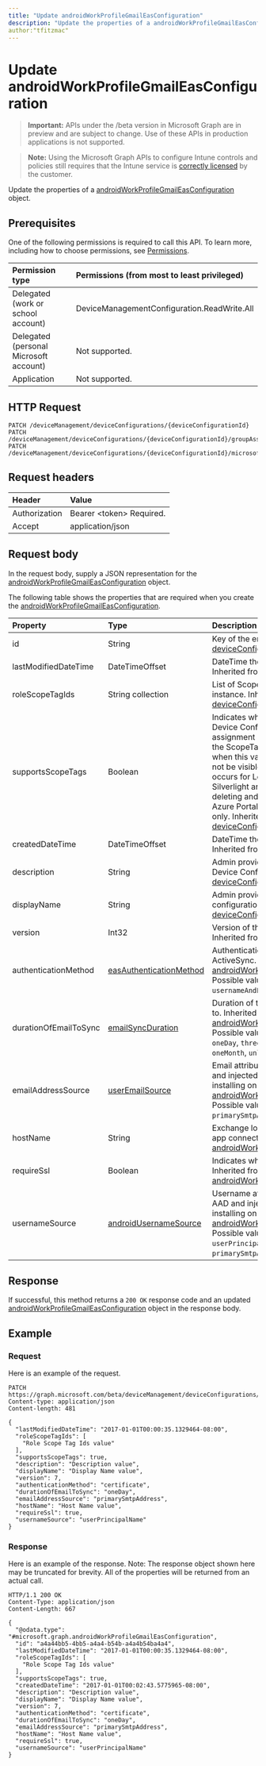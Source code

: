 ```yaml
---
title: "Update androidWorkProfileGmailEasConfiguration"
description: "Update the properties of a androidWorkProfileGmailEasConfiguration object."
author:"tfitzmac"
---
```


# Update androidWorkProfileGmailEasConfiguration

> **Important:** APIs under the /beta version in Microsoft Graph are in preview and are subject to change. Use of these APIs in production applications is not supported.

> **Note:** Using the Microsoft Graph APIs to configure Intune controls and policies still requires that the Intune service is [correctly licensed](https://go.microsoft.com/fwlink/?linkid=839381) by the customer.

Update the properties of a [androidWorkProfileGmailEasConfiguration](../resources/intune-deviceconfig-androidworkprofilegmaileasconfiguration.md) object.
## Prerequisites
One of the following permissions is required to call this API. To learn more, including how to choose permissions, see [Permissions](/graph/permissions-reference).

|Permission type|Permissions (from most to least privileged)|
|:---|:---|
|Delegated (work or school account)|DeviceManagementConfiguration.ReadWrite.All|
|Delegated (personal Microsoft account)|Not supported.|
|Application|Not supported.|

## HTTP Request
<!-- {
  "blockType": "ignored"
}
-->
``` http
PATCH /deviceManagement/deviceConfigurations/{deviceConfigurationId}
PATCH /deviceManagement/deviceConfigurations/{deviceConfigurationId}/groupAssignments/{deviceConfigurationGroupAssignmentId}/deviceConfiguration
PATCH /deviceManagement/deviceConfigurations/{deviceConfigurationId}/microsoft.graph.windowsDomainJoinConfiguration/networkAccessConfigurations/{deviceConfigurationId}
```

## Request headers
|Header|Value|
|:---|:---|
|Authorization|Bearer &lt;token&gt; Required.|
|Accept|application/json|

## Request body
In the request body, supply a JSON representation for the [androidWorkProfileGmailEasConfiguration](../resources/intune-deviceconfig-androidworkprofilegmaileasconfiguration.md) object.

The following table shows the properties that are required when you create the [androidWorkProfileGmailEasConfiguration](../resources/intune-deviceconfig-androidworkprofilegmaileasconfiguration.md).

|Property|Type|Description|
|:---|:---|:---|
|id|String|Key of the entity. Inherited from [deviceConfiguration](../resources/intune-deviceconfig-deviceconfiguration.md)|
|lastModifiedDateTime|DateTimeOffset|DateTime the object was last modified. Inherited from [deviceConfiguration](../resources/intune-deviceconfig-deviceconfiguration.md)|
|roleScopeTagIds|String collection|List of Scope Tags for this Entity instance. Inherited from [deviceConfiguration](../resources/intune-deviceconfig-deviceconfiguration.md)|
|supportsScopeTags|Boolean|Indicates whether or not the underlying Device Configuration supports the assignment of scope tags. Assigning to the ScopeTags property is not allowed when this value is false and entities will not be visible to scoped users. This occurs for Legacy policies created in Silverlight and can be resolved by deleting and recreating the policy in the Azure Portal. This property is read-only. Inherited from [deviceConfiguration](../resources/intune-deviceconfig-deviceconfiguration.md)|
|createdDateTime|DateTimeOffset|DateTime the object was created. Inherited from [deviceConfiguration](../resources/intune-deviceconfig-deviceconfiguration.md)|
|description|String|Admin provided description of the Device Configuration. Inherited from [deviceConfiguration](../resources/intune-deviceconfig-deviceconfiguration.md)|
|displayName|String|Admin provided name of the device configuration. Inherited from [deviceConfiguration](../resources/intune-deviceconfig-deviceconfiguration.md)|
|version|Int32|Version of the device configuration. Inherited from [deviceConfiguration](../resources/intune-deviceconfig-deviceconfiguration.md)|
|authenticationMethod|[easAuthenticationMethod](../resources/intune-deviceconfig-easauthenticationmethod.md)|Authentication method for Exchange ActiveSync. Inherited from [androidWorkProfileEasEmailProfileBase](../resources/intune-deviceconfig-androidworkprofileeasemailprofilebase.md). Possible values are: `usernameAndPassword`, `certificate`.|
|durationOfEmailToSync|[emailSyncDuration](../resources/intune-deviceconfig-emailsyncduration.md)|Duration of time email should be synced to. Inherited from [androidWorkProfileEasEmailProfileBase](../resources/intune-deviceconfig-androidworkprofileeasemailprofilebase.md). Possible values are: `userDefined`, `oneDay`, `threeDays`, `oneWeek`, `twoWeeks`, `oneMonth`, `unlimited`.|
|emailAddressSource|[userEmailSource](../resources/intune-deviceconfig-useremailsource.md)|Email attribute that is picked from AAD and injected into this profile before installing on the device. Inherited from [androidWorkProfileEasEmailProfileBase](../resources/intune-deviceconfig-androidworkprofileeasemailprofilebase.md). Possible values are: `userPrincipalName`, `primarySmtpAddress`.|
|hostName|String|Exchange location (URL) that the mail app connects to. Inherited from [androidWorkProfileEasEmailProfileBase](../resources/intune-deviceconfig-androidworkprofileeasemailprofilebase.md)|
|requireSsl|Boolean|Indicates whether or not to use SSL. Inherited from [androidWorkProfileEasEmailProfileBase](../resources/intune-deviceconfig-androidworkprofileeasemailprofilebase.md)|
|usernameSource|[androidUsernameSource](../resources/intune-deviceconfig-androidusernamesource.md)|Username attribute that is picked from AAD and injected into this profile before installing on the device. Inherited from [androidWorkProfileEasEmailProfileBase](../resources/intune-deviceconfig-androidworkprofileeasemailprofilebase.md). Possible values are: `username`, `userPrincipalName`, `samAccountName`, `primarySmtpAddress`.|



## Response
If successful, this method returns a `200 OK` response code and an updated [androidWorkProfileGmailEasConfiguration](../resources/intune-deviceconfig-androidworkprofilegmaileasconfiguration.md) object in the response body.

## Example
### Request
Here is an example of the request.
``` http
PATCH https://graph.microsoft.com/beta/deviceManagement/deviceConfigurations/{deviceConfigurationId}
Content-type: application/json
Content-length: 481

{
  "lastModifiedDateTime": "2017-01-01T00:00:35.1329464-08:00",
  "roleScopeTagIds": [
    "Role Scope Tag Ids value"
  ],
  "supportsScopeTags": true,
  "description": "Description value",
  "displayName": "Display Name value",
  "version": 7,
  "authenticationMethod": "certificate",
  "durationOfEmailToSync": "oneDay",
  "emailAddressSource": "primarySmtpAddress",
  "hostName": "Host Name value",
  "requireSsl": true,
  "usernameSource": "userPrincipalName"
}
```

### Response
Here is an example of the response. Note: The response object shown here may be truncated for brevity. All of the properties will be returned from an actual call.
``` http
HTTP/1.1 200 OK
Content-Type: application/json
Content-Length: 667

{
  "@odata.type": "#microsoft.graph.androidWorkProfileGmailEasConfiguration",
  "id": "a4a44bb5-4bb5-a4a4-b54b-a4a4b54ba4a4",
  "lastModifiedDateTime": "2017-01-01T00:00:35.1329464-08:00",
  "roleScopeTagIds": [
    "Role Scope Tag Ids value"
  ],
  "supportsScopeTags": true,
  "createdDateTime": "2017-01-01T00:02:43.5775965-08:00",
  "description": "Description value",
  "displayName": "Display Name value",
  "version": 7,
  "authenticationMethod": "certificate",
  "durationOfEmailToSync": "oneDay",
  "emailAddressSource": "primarySmtpAddress",
  "hostName": "Host Name value",
  "requireSsl": true,
  "usernameSource": "userPrincipalName"
}
```





